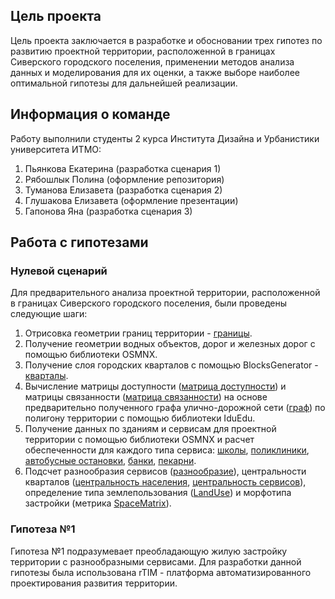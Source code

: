 ## Цель проекта
Цель проекта заключается в разработке и обосновании трех гипотез по развитию проектной территории, расположенной в границах Сиверского городского поселения, применении методов анализа данных и моделирования для их оценки, а также выборе наиболее оптимальной гипотезы для дальнейшей реализации.
## Информация о команде
Работу выполнили студенты 2 курса Института Дизайна и Урбанистики университета ИТМО:
1. Пьянкова Екатерина (разработка сценария 1)
2. Рябошлык Полина (оформление репозитория)
3. Туманова Елизавета (разработка сценария 2)
4. Глушакова Елизавета (оформление презентации)
5. Гапонова Яна (разработка сценария 3)
## Работа с гипотезами
### Нулевой сценарий
Для предварительного анализа проектной территории, расположенной в границах Сиверского городского поселения, были проведены следующие шаги:
1. Отрисовка геометрии границ территории - [границы](https://github.com/apolliness/Data-analysis-Siversky/blob/716bb9d574dbb9b1225627c5554fc0f456d3ca80/%D0%BD%D1%83%D0%BB%D0%B5%D0%B2%D0%BE%D0%B9%20%D1%81%D1%86%D0%B5%D0%BD%D0%B0%D1%80%D0%B8%D0%B9/geojson/boundaries.geojson).
2. Получение геометрии водных объектов, дорог и железных дорог с помощью библиотеки OSMNX.
3. Получение слоя городских кварталов с помощью BlocksGenerator - [кварталы](https://github.com/apolliness/Data-analysis-Siversky/blob/c9a3744320546645aecc04d326b33a30434140a3/%D0%BD%D1%83%D0%BB%D0%B5%D0%B2%D0%BE%D0%B9%20%D1%81%D1%86%D0%B5%D0%BD%D0%B0%D1%80%D0%B8%D0%B9/geojson/blocks_zero.geojson).
4. Вычисление матрицы доступности ([матрица доступности](https://github.com/apolliness/Data-analysis-Siversky/blob/134d8b0e0472ff1377d5291e84986a21823d17ad/%D0%BD%D1%83%D0%BB%D0%B5%D0%B2%D0%BE%D0%B9%20%D1%81%D1%86%D0%B5%D0%BD%D0%B0%D1%80%D0%B8%D0%B9/%D0%B3%D1%80%D0%B0%D1%84%2C%20%D0%B4%D0%BE%D1%81%D1%82%D1%83%D0%BF%D0%BD%D0%BE%D1%81%D1%82%D1%8C%2C%20%D1%81%D0%B2%D1%8F%D0%B7%D0%B0%D0%BD%D0%BD%D0%BE%D1%81%D1%82%D1%8C/%D0%B4%D0%BE%D1%81%D1%82%D1%83%D0%BF%D0%BD%D0%BE%D1%81%D1%82%D1%8C.png)) и матрицы связанности ([матрица связанности](https://github.com/apolliness/Data-analysis-Siversky/blob/134d8b0e0472ff1377d5291e84986a21823d17ad/%D0%BD%D1%83%D0%BB%D0%B5%D0%B2%D0%BE%D0%B9%20%D1%81%D1%86%D0%B5%D0%BD%D0%B0%D1%80%D0%B8%D0%B9/%D0%B3%D1%80%D0%B0%D1%84%2C%20%D0%B4%D0%BE%D1%81%D1%82%D1%83%D0%BF%D0%BD%D0%BE%D1%81%D1%82%D1%8C%2C%20%D1%81%D0%B2%D1%8F%D0%B7%D0%B0%D0%BD%D0%BD%D0%BE%D1%81%D1%82%D1%8C/%D1%81%D0%B2%D1%8F%D0%B7%D0%B0%D0%BD%D0%BD%D0%BE%D1%81%D1%82%D1%8C.png)) на основе предварительно полученного графа улично-дорожной сети ([граф](https://github.com/apolliness/Data-analysis-Siversky/blob/134d8b0e0472ff1377d5291e84986a21823d17ad/%D0%BD%D1%83%D0%BB%D0%B5%D0%B2%D0%BE%D0%B9%20%D1%81%D1%86%D0%B5%D0%BD%D0%B0%D1%80%D0%B8%D0%B9/%D0%B3%D1%80%D0%B0%D1%84%2C%20%D0%B4%D0%BE%D1%81%D1%82%D1%83%D0%BF%D0%BD%D0%BE%D1%81%D1%82%D1%8C%2C%20%D1%81%D0%B2%D1%8F%D0%B7%D0%B0%D0%BD%D0%BD%D0%BE%D1%81%D1%82%D1%8C/%D0%B3%D1%80%D0%B0%D1%84.png)) по полигону территории с помощью библиотеки IduEdu.
5. Получение данных по зданиям и сервисам для проектной территории с помощью библиотеки OSMNX и расчет обеспеченности для каждого типа сервиса: [школы](https://github.com/apolliness/Data-analysis-Siversky/blob/3cf3c1e0c1a4580459d4ba169eb834f98c77bbd1/%D0%BD%D1%83%D0%BB%D0%B5%D0%B2%D0%BE%D0%B9%20%D1%81%D1%86%D0%B5%D0%BD%D0%B0%D1%80%D0%B8%D0%B9/%D0%BE%D0%B1%D0%B5%D1%81%D0%BF%D0%B5%D1%87%D0%B5%D0%BD%D0%BD%D0%BE%D1%81%D1%82%D1%8C%20%D1%81%D0%B5%D1%80%D0%B2%D0%B8%D1%81%D0%B0%D0%BC%D0%B8/%D1%88%D0%BA%D0%BE%D0%BB%D1%8B.png), [поликлиники](https://github.com/apolliness/Data-analysis-Siversky/blob/3cf3c1e0c1a4580459d4ba169eb834f98c77bbd1/%D0%BD%D1%83%D0%BB%D0%B5%D0%B2%D0%BE%D0%B9%20%D1%81%D1%86%D0%B5%D0%BD%D0%B0%D1%80%D0%B8%D0%B9/%D0%BE%D0%B1%D0%B5%D1%81%D0%BF%D0%B5%D1%87%D0%B5%D0%BD%D0%BD%D0%BE%D1%81%D1%82%D1%8C%20%D1%81%D0%B5%D1%80%D0%B2%D0%B8%D1%81%D0%B0%D0%BC%D0%B8/%D0%BF%D0%BE%D0%BB%D0%B8%D0%BA%D0%BB%D0%B8%D0%BD%D0%B8%D0%BA%D0%B0.png), [автобусные остановки](https://github.com/apolliness/Data-analysis-Siversky/blob/3cf3c1e0c1a4580459d4ba169eb834f98c77bbd1/%D0%BD%D1%83%D0%BB%D0%B5%D0%B2%D0%BE%D0%B9%20%D1%81%D1%86%D0%B5%D0%BD%D0%B0%D1%80%D0%B8%D0%B9/%D0%BE%D0%B1%D0%B5%D1%81%D0%BF%D0%B5%D1%87%D0%B5%D0%BD%D0%BD%D0%BE%D1%81%D1%82%D1%8C%20%D1%81%D0%B5%D1%80%D0%B2%D0%B8%D1%81%D0%B0%D0%BC%D0%B8/%D0%B0%D0%B2%D1%82%D0%BE%D0%B1%D1%83%D1%81%D0%BD%D1%8B%D0%B5%20%D0%BE%D1%81%D1%82%D0%B0%D0%BD%D0%BE%D0%B2%D0%BA%D0%B8.png), [банки](https://github.com/apolliness/Data-analysis-Siversky/blob/3cf3c1e0c1a4580459d4ba169eb834f98c77bbd1/%D0%BD%D1%83%D0%BB%D0%B5%D0%B2%D0%BE%D0%B9%20%D1%81%D1%86%D0%B5%D0%BD%D0%B0%D1%80%D0%B8%D0%B9/%D0%BE%D0%B1%D0%B5%D1%81%D0%BF%D0%B5%D1%87%D0%B5%D0%BD%D0%BD%D0%BE%D1%81%D1%82%D1%8C%20%D1%81%D0%B5%D1%80%D0%B2%D0%B8%D1%81%D0%B0%D0%BC%D0%B8/%D0%B1%D0%B0%D0%BD%D0%BA.png), [пекарни](https://github.com/apolliness/Data-analysis-Siversky/blob/3cf3c1e0c1a4580459d4ba169eb834f98c77bbd1/%D0%BD%D1%83%D0%BB%D0%B5%D0%B2%D0%BE%D0%B9%20%D1%81%D1%86%D0%B5%D0%BD%D0%B0%D1%80%D0%B8%D0%B9/%D0%BE%D0%B1%D0%B5%D1%81%D0%BF%D0%B5%D1%87%D0%B5%D0%BD%D0%BD%D0%BE%D1%81%D1%82%D1%8C%20%D1%81%D0%B5%D1%80%D0%B2%D0%B8%D1%81%D0%B0%D0%BC%D0%B8/%D0%BF%D0%B5%D0%BA%D0%B0%D1%80%D0%BD%D0%B8.png).
6. Подсчет разнообразия сервисов ([разнообразие](https://github.com/apolliness/Data-analysis-Siversky/blob/148cf92ad394ded1e09b53b91d8262e9b72a0335/%D0%BD%D1%83%D0%BB%D0%B5%D0%B2%D0%BE%D0%B9%20%D1%81%D1%86%D0%B5%D0%BD%D0%B0%D1%80%D0%B8%D0%B9/%D0%BE%D0%B1%D0%B5%D1%81%D0%BF%D0%B5%D1%87%D0%B5%D0%BD%D0%BD%D0%BE%D1%81%D1%82%D1%8C%20%D1%81%D0%B5%D1%80%D0%B2%D0%B8%D1%81%D0%B0%D0%BC%D0%B8/%D1%81%D0%B5%D1%80%D0%B2%D0%B8%D1%81%D0%BD%D0%BE%D0%B5%20%D1%80%D0%B0%D0%B7%D0%BD%D0%BE%D0%BE%D0%B1%D1%80%D0%B0%D0%B7%D0%B8%D0%B5.png)), центральности кварталов ([центральность населения](https://github.com/apolliness/Data-analysis-Siversky/blob/148cf92ad394ded1e09b53b91d8262e9b72a0335/%D0%BD%D1%83%D0%BB%D0%B5%D0%B2%D0%BE%D0%B9%20%D1%81%D1%86%D0%B5%D0%BD%D0%B0%D1%80%D0%B8%D0%B9/%D1%86%D0%B5%D0%BD%D1%82%D1%80%D0%B0%D0%BB%D1%8C%D0%BD%D0%BE%D1%81%D1%82%D1%8C/%D1%86%D0%B5%D0%BD%D1%82%D1%80%D0%B0%D0%BB%D1%8C%D0%BD%D0%BE%D1%81%D1%82%D1%8C%20%D0%BD%D0%B0%D1%81%D0%B5%D0%BB%D0%B5%D0%BD%D0%B8%D1%8F.png), [центральность сервисов](https://github.com/apolliness/Data-analysis-Siversky/blob/148cf92ad394ded1e09b53b91d8262e9b72a0335/%D0%BD%D1%83%D0%BB%D0%B5%D0%B2%D0%BE%D0%B9%20%D1%81%D1%86%D0%B5%D0%BD%D0%B0%D1%80%D0%B8%D0%B9/%D1%86%D0%B5%D0%BD%D1%82%D1%80%D0%B0%D0%BB%D1%8C%D0%BD%D0%BE%D1%81%D1%82%D1%8C/%D1%86%D0%B5%D0%BD%D1%82%D1%80%D0%B0%D0%BB%D1%8C%D0%BD%D0%BE%D1%81%D1%82%D1%8C%20%D1%81%D0%B5%D1%80%D0%B2%D0%B8%D1%81%D0%BE%D0%B2.png)), определение типа землепользования ([LandUse](https://github.com/apolliness/Data-analysis-Siversky/blob/072b200d235483dadc0ff6a29bbfed73a4ad7f94/%D0%BD%D1%83%D0%BB%D0%B5%D0%B2%D0%BE%D0%B9%20%D1%81%D1%86%D0%B5%D0%BD%D0%B0%D1%80%D0%B8%D0%B9/LandUse/land_use_0.png)) и морфотипа застройки (метрика [SpaceMatrix](https://github.com/apolliness/Data-analysis-Siversky/blob/148cf92ad394ded1e09b53b91d8262e9b72a0335/%D0%BD%D1%83%D0%BB%D0%B5%D0%B2%D0%BE%D0%B9%20%D1%81%D1%86%D0%B5%D0%BD%D0%B0%D1%80%D0%B8%D0%B9/SpaceMatrix/SpaceMatrix.png)).
### Гипотеза №1
Гипотеза №1 подразумевает преобладающую жилую застройку территории с разнообразными сервисами. Для разработки данной гипотезы была использована rTIM - платформа автоматизированного проектирования развития территории.
